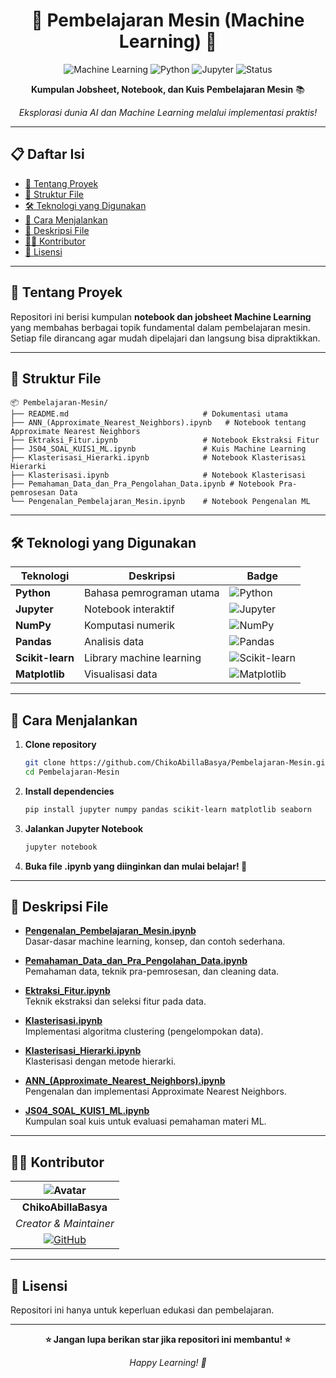 <div align="center">

# 🤖 Pembelajaran Mesin (Machine Learning) 🚀

![Machine Learning](https://img.shields.io/badge/Machine%20Learning-Expert-brightgreen?style=for-the-badge&logo=tensorflow&logoColor=white)
![Python](https://img.shields.io/badge/Python-3.8+-blue?style=for-the-badge&logo=python&logoColor=white)
![Jupyter](https://img.shields.io/badge/Jupyter-Notebook-orange?style=for-the-badge&logo=jupyter&logoColor=white)
![Status](https://img.shields.io/badge/Status-Active-success?style=for-the-badge")

**Kumpulan Jobsheet, Notebook, dan Kuis Pembelajaran Mesin** 📚

*Eksplorasi dunia AI dan Machine Learning melalui implementasi praktis!*

</div>

---

## 📋 Daftar Isi

- [🎯 Tentang Proyek](#-tentang-proyek)
- [📂 Struktur File](#-struktur-file)
- [🛠️ Teknologi yang Digunakan](#-teknologi-yang-digunakan)
- [🚀 Cara Menjalankan](#-cara-menjalankan)
- [📖 Deskripsi File](#-deskripsi-file)
- [👨‍💻 Kontributor](#-kontributor)
- [📝 Lisensi](#-lisensi)

---

## 🎯 Tentang Proyek

Repositori ini berisi kumpulan **notebook dan jobsheet Machine Learning** yang membahas berbagai topik fundamental dalam pembelajaran mesin. Setiap file dirancang agar mudah dipelajari dan langsung bisa dipraktikkan.

---

## 📂 Struktur File

```
📦 Pembelajaran-Mesin/
├── README.md                              # Dokumentasi utama
├── ANN_(Approximate_Nearest_Neighbors).ipynb   # Notebook tentang Approximate Nearest Neighbors
├── Ektraksi_Fitur.ipynb                   # Notebook Ekstraksi Fitur
├── JS04_SOAL_KUIS1_ML.ipynb               # Kuis Machine Learning
├── Klasterisasi_Hierarki.ipynb            # Notebook Klasterisasi Hierarki
├── Klasterisasi.ipynb                     # Notebook Klasterisasi
├── Pemahaman_Data_dan_Pra_Pengolahan_Data.ipynb # Notebook Pra-pemrosesan Data
└── Pengenalan_Pembelajaran_Mesin.ipynb    # Notebook Pengenalan ML
```

---

## 🛠️ Teknologi yang Digunakan

<div align="center">

| Teknologi         | Deskripsi                        | Badge |
|-------------------|----------------------------------|-------|
| **Python**        | Bahasa pemrograman utama         | ![Python](https://img.shields.io/badge/Python-FFD43B?style=flat&logo=python&logoColor=blue) |
| **Jupyter**       | Notebook interaktif              | ![Jupyter](https://img.shields.io/badge/Jupyter-F37626?style=flat&logo=jupyter&logoColor=white) |
| **NumPy**         | Komputasi numerik                | ![NumPy](https://img.shields.io/badge/NumPy-013243?style=flat&logo=numpy&logoColor=white) |
| **Pandas**        | Analisis data                    | ![Pandas](https://img.shields.io/badge/Pandas-150458?style=flat&logo=pandas&logoColor=white) |
| **Scikit-learn**  | Library machine learning         | ![Scikit-learn](https://img.shields.io/badge/Scikit--learn-F7931E?style=flat&logo=scikit-learn&logoColor=white) |
| **Matplotlib**    | Visualisasi data                 | ![Matplotlib](https://img.shields.io/badge/Matplotlib-11557c?style=flat) |

</div>

---

## 🚀 Cara Menjalankan

1. **Clone repository**
   ```bash
   git clone https://github.com/ChikoAbillaBasya/Pembelajaran-Mesin.git
   cd Pembelajaran-Mesin
   ```

2. **Install dependencies**
   ```bash
   pip install jupyter numpy pandas scikit-learn matplotlib seaborn
   ```

3. **Jalankan Jupyter Notebook**
   ```bash
   jupyter notebook
   ```

4. **Buka file .ipynb yang diinginkan dan mulai belajar! 🎉**

---

## 📖 Deskripsi File

- **[Pengenalan_Pembelajaran_Mesin.ipynb](Pengenalan_Pembelajaran_Mesin.ipynb)**  
  Dasar-dasar machine learning, konsep, dan contoh sederhana.

- **[Pemahaman_Data_dan_Pra_Pengolahan_Data.ipynb](Pemahaman_Data_dan_Pra_Pengolahan_Data.ipynb)**  
  Pemahaman data, teknik pra-pemrosesan, dan cleaning data.

- **[Ektraksi_Fitur.ipynb](Ektraksi_Fitur.ipynb)**  
  Teknik ekstraksi dan seleksi fitur pada data.

- **[Klasterisasi.ipynb](Klasterisasi.ipynb)**  
  Implementasi algoritma clustering (pengelompokan data).

- **[Klasterisasi_Hierarki.ipynb](Klasterisasi_Hierarki.ipynb)**  
  Klasterisasi dengan metode hierarki.

- **[ANN_(Approximate_Nearest_Neighbors).ipynb](ANN_(Approximate_Nearest_Neighbors).ipynb)**  
  Pengenalan dan implementasi Approximate Nearest Neighbors.

- **[JS04_SOAL_KUIS1_ML.ipynb](JS04_SOAL_KUIS1_ML.ipynb)**  
  Kumpulan soal kuis untuk evaluasi pemahaman materi ML.

---

## 👨‍💻 Kontributor

<div align="center">

| ![Avatar](https://github.com/ChikoAbillaBasya.png?size=100) |
|:---:|
| **ChikoAbillaBasya** |
| *Creator & Maintainer* |
| [![GitHub](https://img.shields.io/badge/GitHub-181717?style=flat&logo=github&logoColor=white)](https://github.com/ChikoAbillaBasya) |

</div>

---

## 📝 Lisensi

Repositori ini hanya untuk keperluan edukasi dan pembelajaran.

---

<div align="center">

**⭐ Jangan lupa berikan star jika repositori ini membantu! ⭐**

*Happy Learning! 🚀*

</div>